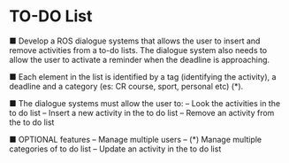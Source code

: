 # TO-DO List
■ Develop a ROS dialogue systems that allows the user to insert and remove activities from a to-do lists. The dialogue system also needs to allow the user to activate a reminder when the deadline is approaching.

■ Each element in the list is identified by a tag (identifying the activity), a deadline and a category (es: CR course, sport, personal etc) (*).

■ The dialogue systems must allow the user to:
– Look the activities in the to do list
– Insert a new activity in the to do list
– Remove an activity from the to do list

■ OPTIONAL features
– Manage multiple users
– (*) Manage multiple categories of to do list
– Update an activity in the to do list

